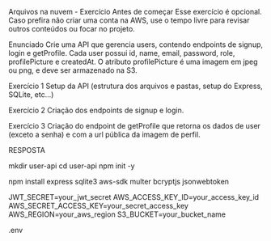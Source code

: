 Arquivos na nuvem - Exercício
Antes de começar
Esse exercício é opcional. Caso prefira não criar uma conta na AWS, use o tempo livre para revisar outros conteúdos ou focar no projeto.

Enunciado
Crie uma API que gerencia users, contendo endpoints de signup, login e getProfile.
Cada user possui id, name, email, password, role, profilePicture e createdAt.
O atributo profilePicture é uma imagem em jpeg ou png, e deve ser armazenado na S3.

Exercício 1
Setup da API (estrutura dos arquivos e pastas, setup do Express, SQLite, etc...)

Exercício 2
Criação dos endpoints de signup e login.

Exercício 3
Criação do endpoint de getProfile que retorna os dados de user (exceto a senha) e com a url pública da imagem de perfil.


RESPOSTA

mkdir user-api
cd user-api
npm init -y

npm install express sqlite3 aws-sdk multer bcryptjs jsonwebtoken



JWT_SECRET=your_jwt_secret
AWS_ACCESS_KEY_ID=your_access_key_id
AWS_SECRET_ACCESS_KEY=your_secret_access_key
AWS_REGION=your_aws_region
S3_BUCKET=your_bucket_name

.env
